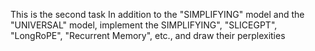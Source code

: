This is the second task
In addition to the "SIMPLIFYING" model and the "UNIVERSAL" model, implement the 
SIMPLIFYING", "SLICEGPT", "LongRoPE", "Recurrent Memory", etc., and draw their perplexities
